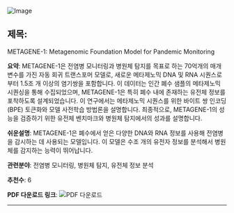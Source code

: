 ![Image](https://cdn-thumbnails.huggingface.co/social-thumbnails/papers/2501.02045.png)
## 제목:
METAGENE-1: Metagenomic Foundation Model for Pandemic Monitoring

**요약**:
METAGENE-1은 전염병 모니터링과 병원체 탐지를 목표로 하는 70억개의 매개 변수를 가진 자동 회귀 트랜스포머 모델로, 새로운 메타제노믹 DNA 및 RNA 시퀀스로부터 1.5조 개 이상의 염기쌍을 포함합니다. 이 데이터는 인간 폐수 샘플의 메타제노믹 시퀀싱을 통해 수집되었으며, METAGENE-1은 특히 폐수 내에 존재하는 유전체 정보를 포착하도록 설계되었습니다. 이 연구에서는 메타제노믹 시퀀스를 위한 바이트 쌍 인코딩(BPE) 토큰화와 모델 사전학습 방법론을 설명합니다. 최종적으로, METAGENE-1의 성능을 검증하기 위한 유전체 벤치마크와 병원체 탐지에서의 성과를 설명합니다.

**쉬운설명**:
METAGENE-1은 폐수에서 얻은 다양한 DNA와 RNA 정보를 사용해 전염병을 감시하는 데 사용되는 모델입니다. 이 모델은 수조 개의 유전자 정보를 분석해서 병원체를 감지하는 능력이 뛰어납니다.

**관련분야**:
전염병 모니터링, 병원체 탐지, 유전체 정보 분석

**추천수**:
6

**PDF 다운로드 링크**: ![PDF 다운로드](https://arxiv.org/pdf/2501.02045)

---